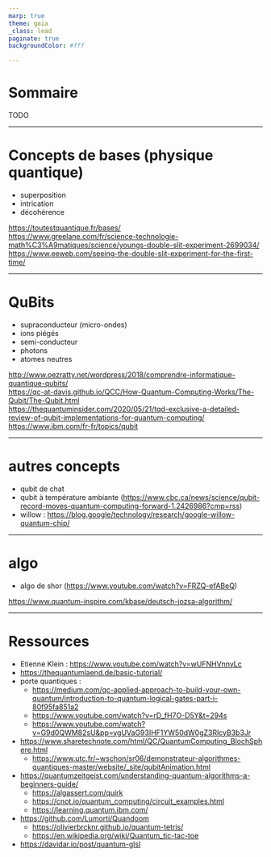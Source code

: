 ```yaml
---
marp: true
theme: gaia
_class: lead
paginate: true
backgroundColor: #fff

---
```

# Sommaire
TODO

---
# Concepts de bases (physique quantique)
- superposition
- intrication
- décohérence

https://toutestquantique.fr/bases/  
https://www.greelane.com/fr/science-technologie-math%C3%A9matiques/science/youngs-double-slit-experiment-2699034/  
https://www.eeweb.com/seeing-the-double-slit-experiment-for-the-first-time/  

---
# QuBits
- supraconducteur (micro-ondes)
- ions piégés
- semi-conducteur
- photons
- atomes neutres

http://www.oezratty.net/wordpress/2018/comprendre-informatique-quantique-qubits/  
https://qc-at-davis.github.io/QCC/How-Quantum-Computing-Works/The-Qubit/The-Qubit.html  
https://thequantuminsider.com/2020/05/21/tqd-exclusive-a-detailed-review-of-qubit-implementations-for-quantum-computing/  
https://www.ibm.com/fr-fr/topics/qubit  

---
# autres concepts
- qubit de chat
- qubit à température ambiante (https://www.cbc.ca/news/science/qubit-record-moves-quantum-computing-forward-1.2426986?cmp=rss)
- willow : https://blog.google/technology/research/google-willow-quantum-chip/

---
# algo
- algo de shor (https://www.youtube.com/watch?v=FRZQ-efABeQ)

https://www.quantum-inspire.com/kbase/deutsch-jozsa-algorithm/  

---
# Ressources
- Etienne Klein : https://www.youtube.com/watch?v=wUFNHVnnyLc
- https://thequantumlaend.de/basic-tutorial/
- porte quantiques :
  - https://medium.com/qc-applied-approach-to-build-your-own-quantum/introduction-to-quantum-logical-gates-part-i-80f95fa851a2
  - https://www.youtube.com/watch?v=rD_fH7O-D5Y&t=294s
  - https://www.youtube.com/watch?v=G9d0QWM82sU&pp=ygUVaG93IHF1YW50dW0gZ3RlcyB3b3Jr 
- https://www.sharetechnote.com/html/QC/QuantumComputing_BlochSphere.html
  - https://www.utc.fr/~wschon/sr06/demonstrateur-algorithmes-quantiques-master/website/_site/qubitAnimation.html
- https://quantumzeitgeist.com/understanding-quantum-algorithms-a-beginners-guide/
  - https://algassert.com/quirk
  - https://cnot.io/quantum_computing/circuit_examples.html
  - https://learning.quantum.ibm.com/
- https://github.com/Lumorti/Quandoom
  - https://olivierbrcknr.github.io/quantum-tetris/
  - https://en.wikipedia.org/wiki/Quantum_tic-tac-toe
- https://davidar.io/post/quantum-glsl
